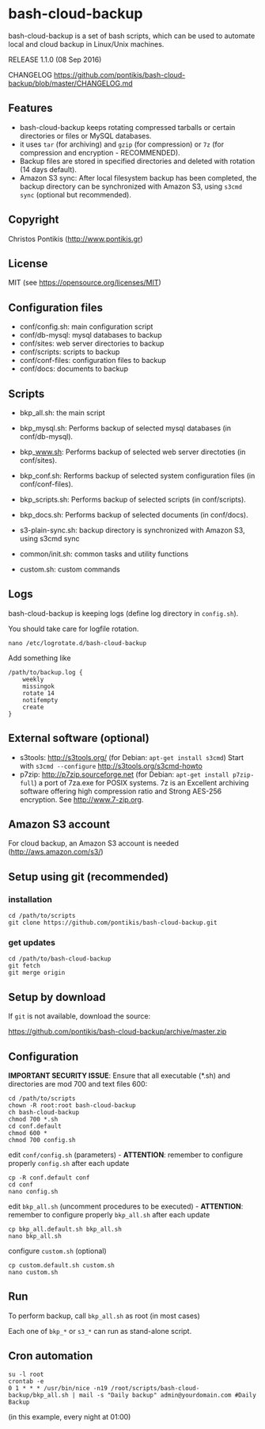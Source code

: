 bash-cloud-backup
=================

bash-cloud-backup is a set of bash scripts, which can be used to automate local and cloud backup in Linux/Unix machines.

RELEASE 1.1.0 (08 Sep 2016)

CHANGELOG https://github.com/pontikis/bash-cloud-backup/blob/master/CHANGELOG.md

Features
--------

* bash-cloud-backup keeps rotating compressed tarballs or certain directories or files or MySQL databases.
* it uses ``tar`` (for archiving) and ``gzip`` (for compression) or ``7z`` (for compression and encryption - RECOMMENDED).
* Backup files are stored in specified directories and deleted with rotation (14 days default).
* Amazon S3 sync: After local filesystem backup has been completed, the backup directory can be synchronized with Amazon S3, using ``s3cmd sync`` (optional but recommended).

Copyright
---------
Christos Pontikis (http://www.pontikis.gr)

License
-------
MIT (see https://opensource.org/licenses/MIT)

Configuration files
-------------------

* conf/config.sh: main configuration script
* conf/db-mysql: mysql databases to backup
* conf/sites: web server directories to backup
* conf/scripts: scripts to backup
* conf/conf-files: configuration files to backup
* conf/docs: documents to backup


Scripts
-------

* bkp_all.sh: the main script

* bkp_mysql.sh: Performs backup of selected mysql databases (in conf/db-mysql).
* bkp_www.sh: Performs backup of selected web server directoties (in conf/sites).
* bkp_conf.sh: Rerforms backup of selected system configuration files (in conf/conf-files).
* bkp_scripts.sh: Performs backup of selected scripts (in conf/scripts).
* bkp_docs.sh: Performs backup of selected documents (in conf/docs).

* s3-plain-sync.sh: backup directory is synchronized with Amazon S3, using s3cmd sync

* common/init.sh: common tasks and utility functions

* custom.sh: custom commands


Logs
----
bash-cloud-backup is keeping logs (define log directory in ``config.sh``).

You should take care for logfile rotation.

    nano /etc/logrotate.d/bash-cloud-backup
    
Add something like
    
    /path/to/backup.log {
        weekly
        missingok
        rotate 14
        notifempty
        create
    }


External software (optional)
----------------------------

* s3tools: http://s3tools.org/ (for Debian: ``apt-get install s3cmd``) Start with ``s3cmd --configure``  http://s3tools.org/s3cmd-howto
* p7zip: http://p7zip.sourceforge.net (for Debian: ``apt-get install p7zip-full``) a port of 7za.exe for POSIX systems. 7z is an Excellent archiving software offering high compression ratio and Strong AES-256 encryption. See http://www.7-zip.org.

Amazon S3 account
-----------------

For cloud backup, an Amazon S3 account is needed (http://aws.amazon.com/s3/)

Setup using git (recommended)
-----------------------------
### installation
    cd /path/to/scripts
    git clone https://github.com/pontikis/bash-cloud-backup.git

### get updates
    cd /path/to/bash-cloud-backup
    git fetch
    git merge origin

Setup by download
-----------------
If ``git`` is not available, download the source:

https://github.com/pontikis/bash-cloud-backup/archive/master.zip

Configuration
-------------

**IMPORTANT SECURITY ISSUE**: Ensure that all executable (*.sh) and directories are mod 700 and text files 600:

    cd /path/to/scripts
    chown -R root:root bash-cloud-backup
    ch bash-cloud-backup
    chmod 700 *.sh
    cd conf.default
    chmod 600 *
    chmod 700 config.sh

edit ``conf/config.sh`` (parameters) - **ATTENTION**: remember to configure properly ``config.sh`` after each update

    cp -R conf.default conf
    cd conf
    nano config.sh
    
edit ``bkp_all.sh`` (uncomment procedures to be executed) - **ATTENTION**: remember to configure properly ``bkp_all.sh`` after each update

    cp bkp_all.default.sh bkp_all.sh 
    nano bkp_all.sh 

configure ``custom.sh`` (optional)

    cp custom.default.sh custom.sh 
    nano custom.sh

Run
---

To perform backup, call ``bkp_all.sh`` as root (in most cases)

Each one of ``bkp_*`` or ``s3_*`` can run as stand-alone script.

Cron automation
---------------

    su -l root
    crontab -e
    0 1 * * * /usr/bin/nice -n19 /root/scripts/bash-cloud-backup/bkp_all.sh | mail -s "Daily backup" admin@yourdomain.com #Daily Backup

(in this example, every night at 01:00)